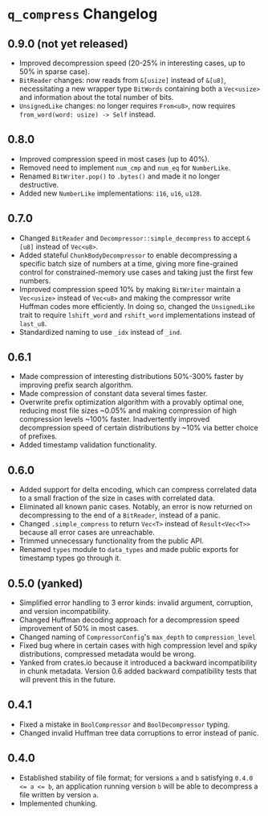 # `q_compress` Changelog

## 0.9.0 (not yet released)

* Improved decompression speed (20-25% in interesting cases, up to 50% in
sparse case).
* `BitReader` changes: now reads from `&[usize]` instead of `&[u8]`,
necessitating a new wrapper type `BitWords` containing both a `Vec<usize>` and
information about the total number of bits.
* `UnsignedLike` changes: no longer requires `From<u8>`, now requires
`from_word(word: usize) -> Self` instead.

## 0.8.0

* Improved compression speed in most cases (up to 40%).
* Removed need to implement `num_cmp` and `num_eq` for `NumberLike`.
* Renamed `BitWriter.pop()` to `.bytes()` and made it no longer destructive.
* Added new `NumberLike` implementations: `i16`, `u16`, `u128`.

## 0.7.0

* Changed `BitReader` and `Decompressor::simple_decompress` to accept `&[u8]`
instead of `Vec<u8>`.
* Added stateful `ChunkBodyDecompressor` to enable decompressing a specific
batch size of numbers at a time, giving more fine-grained control for
constrained-memory use cases and taking just the first few numbers.
* Improved compression speed 10% by making `BitWriter` maintain a `Vec<usize>`
instead of `Vec<u8>` and making the compressor write Huffman codes more
efficiently. In doing so, changed the `UnsignedLike` trait to require
`lshift_word` and `rshift_word` implementations instead of `last_u8`.
* Standardized naming to use `_idx` instead of `_ind`.

## 0.6.1

* Made compression of interesting distributions 50%-300% faster by improving
prefix search algorithm.
* Made compression of constant data several times faster.
* Overwrite prefix optimization algorithm with a provably optimal one,
reducing most file sizes ~0.05% and making compression of high compression
levels ~100% faster. Inadvertently improved decompression speed of certain
distributions by ~10% via better choice of prefixes.
* Added timestamp validation functionality.

## 0.6.0

* Added support for delta encoding, which can compress correlated data
to a small fraction of the size in cases with correlated data.
* Eliminated all known panic cases.
Notably, an error is now returned on decompressing to the end of a `BitReader`,
instead of a panic.
* Changed `.simple_compress` to return `Vec<T>` instead of `Result<Vec<T>>`
because all error cases are unreachable.
* Trimmed unnecessary functionality from the public API.
* Renamed `types` module to `data_types` and made public exports for timestamp
types go through it.

## 0.5.0 (yanked)

* Simplified error handling to 3 error kinds: invalid argument, corruption,
and version incompatibility.
* Changed Huffman decoding approach for a decompression speed improvement of
50% in most cases.
* Changed naming of `CompressorConfig`'s `max_depth` to `compression_level`
* Fixed bug where in certain cases with high compression level and spiky
distributions, compressed metadata would be wrong.
* Yanked from crates.io because it introduced a backward incompatibility in
chunk metadata.
Version 0.6 added backward compatibility tests that will prevent this in
the future.

## 0.4.1

* Fixed a mistake in `BoolCompressor` and `BoolDecompressor` typing.
* Changed invalid Huffman tree data corruptions to error instead of panic.

## 0.4.0

* Established stability of file format; for versions `a` and `b` satisfying
`0.4.0 <= a <= b`, an application running version `b` will be able to
decompress a file written by version `a`.
* Implemented chunking.
